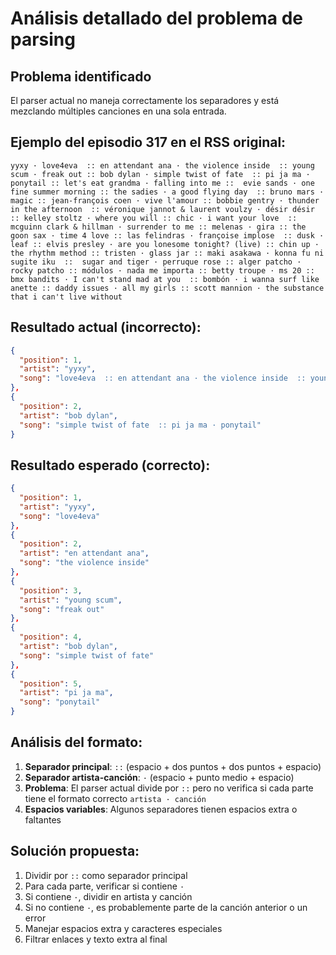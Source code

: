 # Análisis detallado del problema de parsing

## Problema identificado

El parser actual no maneja correctamente los separadores y está mezclando múltiples canciones en una sola entrada.

## Ejemplo del episodio 317 en el RSS original:

```
yyxy · love4eva  :: en attendant ana · the violence inside  :: young scum · freak out :: bob dylan · simple twist of fate  :: pi ja ma · ponytail :: let's eat grandma · falling into me ::  evie sands · one fine summer morning :: the sadies · a good flying day  :: bruno mars · magic :: jean-françois coen · vive l'amour :: bobbie gentry · thunder in the afternoon  :: véronique jannot & laurent voulzy · désir désir :: kelley stoltz · where you will :: chic · i want your love  :: mcguinn clark & hillman · surrender to me :: melenas · gira :: the goon sax · time 4 love :: las felindras · françoise implose  :: dusk · leaf :: elvis presley · are you lonesome tonight? (live) :: chin up · the rhythm method :: tristen · glass jar :: maki asakawa · konna fu ni sugite iku  ::  sugar and tiger · perruque rose :: alger patcho · rocky patcho :: módulos · nada me importa :: betty troupe · ms 20 :: bmx bandits · I can't stand mad at you  :: bombón · i wanna surf like anette :: daddy issues · all my girls :: scott mannion · the substance that i can't live without
```

## Resultado actual (incorrecto):

```json
{
  "position": 1,
  "artist": "yyxy",
  "song": "love4eva  :: en attendant ana · the violence inside  :: young scum · freak out"
},
{
  "position": 2,
  "artist": "bob dylan",
  "song": "simple twist of fate  :: pi ja ma · ponytail"
}
```

## Resultado esperado (correcto):

```json
{
  "position": 1,
  "artist": "yyxy",
  "song": "love4eva"
},
{
  "position": 2,
  "artist": "en attendant ana",
  "song": "the violence inside"
},
{
  "position": 3,
  "artist": "young scum",
  "song": "freak out"
},
{
  "position": 4,
  "artist": "bob dylan",
  "song": "simple twist of fate"
},
{
  "position": 5,
  "artist": "pi ja ma",
  "song": "ponytail"
}
```

## Análisis del formato:

1. **Separador principal**: ` :: ` (espacio + dos puntos + dos puntos + espacio)
2. **Separador artista-canción**: ` · ` (espacio + punto medio + espacio)
3. **Problema**: El parser actual divide por ` :: ` pero no verifica si cada parte tiene el formato correcto `artista · canción`
4. **Espacios variables**: Algunos separadores tienen espacios extra o faltantes

## Solución propuesta:

1. Dividir por ` :: ` como separador principal
2. Para cada parte, verificar si contiene ` · `
3. Si contiene ` · `, dividir en artista y canción
4. Si no contiene ` · `, es probablemente parte de la canción anterior o un error
5. Manejar espacios extra y caracteres especiales
6. Filtrar enlaces y texto extra al final

